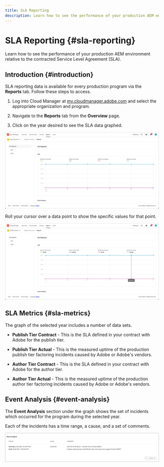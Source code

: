 ```yaml
---
title: SLA Reporting
description: Learn how to see the performance of your production AEM environment relative to the contracted Service Level Agreement (SLA).
---
```


# SLA Reporting {#sla-reporting} 

Learn how to see the performance of your production AEM environment relative to the contracted Service Level Agreement (SLA).

## Introduction {#introduction}

SLA reporting data is available for every production program via the **Reports** tab. Follow these steps to access.

1. Log into Cloud Manager at [my.cloudmanager.adobe.com](https://my.cloudmanager.adobe.com/) and select the appropriate organization and program.

1. Navigate to the **Reports** tab from the **Overview** page.

1. Click on the year desired to see the SLA data graphed.

![SLA graph example](assets/sla-reporting-1.png)

Roll your cursor over a data point to show the specific values for that point.

![Showing detailed data](assets/sla-reporting-b.png)

## SLA Metrics {#sla-metrics}

The graph of the selected year includes a number of data sets.

* **Publish Tier Contract** - This is the SLA defined in your contract with Adobe for the publish tier.

* **Publish Tier Actual** - This is the measured uptime of the production publish tier factoring incidents caused by Adobe or Adobe's vendors.

* **Author Tier Contract** - This is the SLA defined in your contract with Adobe for the author tier.

* **Author Tier Actual** - This is the measured uptime of the production author tier factoring incidents caused by Adobe or Adobe's vendors.

## Event Analysis {#event-analysis}

The **Event Analysis** section under the graph shows the set of incidents which occurred for the program during the selected year. 

Each of the incidents has a time range, a cause, and a set of comments.

![Event Analysis example](assets/sla-reporting-c.png)
